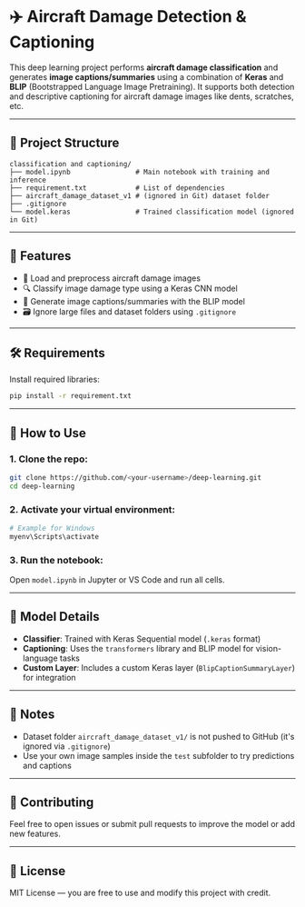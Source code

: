 
# ✈️ Aircraft Damage Detection & Captioning

This deep learning project performs **aircraft damage classification** and generates **image captions/summaries** using a combination of **Keras** and **BLIP** (Bootstrapped Language Image Pretraining). It supports both detection and descriptive captioning for aircraft damage images like dents, scratches, etc.

---

## 📂 Project Structure

```
classification and captioning/
├── model.ipynb                # Main notebook with training and inference
├── requirement.txt            # List of dependencies
├── aircraft_damage_dataset_v1 # (ignored in Git) dataset folder
├── .gitignore
└── model.keras                # Trained classification model (ignored in Git)
```

---

## 🚀 Features

- 📸 Load and preprocess aircraft damage images
- 🔍 Classify image damage type using a Keras CNN model
- 🧠 Generate image captions/summaries with the BLIP model
- 🗃️ Ignore large files and dataset folders using `.gitignore`

---

## 🛠️ Requirements

Install required libraries:

```bash
pip install -r requirement.txt
```

---

## 🧪 How to Use

### 1. Clone the repo:

```bash
git clone https://github.com/<your-username>/deep-learning.git
cd deep-learning
```

### 2. Activate your virtual environment:

```bash
# Example for Windows
myenv\Scripts\activate
```

### 3. Run the notebook:

Open `model.ipynb` in Jupyter or VS Code and run all cells.

---

## 🧠 Model Details

- **Classifier**: Trained with Keras Sequential model (`.keras` format)
- **Captioning**: Uses the `transformers` library and BLIP model for vision-language tasks
- **Custom Layer**: Includes a custom Keras layer (`BlipCaptionSummaryLayer`) for integration

---

## 🧾 Notes

- Dataset folder `aircraft_damage_dataset_v1/` is not pushed to GitHub (it's ignored via `.gitignore`)
- Use your own image samples inside the `test` subfolder to try predictions and captions

---

## 🤝 Contributing

Feel free to open issues or submit pull requests to improve the model or add new features.

---

## 📄 License

MIT License — you are free to use and modify this project with credit.
